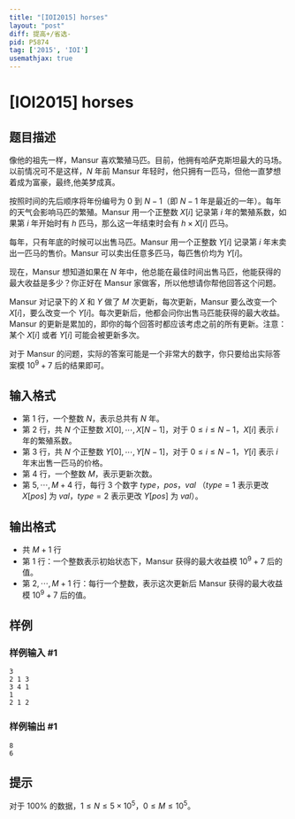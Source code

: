 ```yaml
---
title: "[IOI2015] horses"
layout: "post"
diff: 提高+/省选-
pid: P5874
tag: ['2015', 'IOI']
usemathjax: true
---
```


# [IOI2015] horses
## 题目描述

像他的祖先一样，Mansur 喜欢繁殖马匹。目前，他拥有哈萨克斯坦最大的马场。以前情况可不是这样，$N$ 年前 Mansur 年轻时，他只拥有一匹马，但他一直梦想着成为富豪，最终,他美梦成真。

按照时间的先后顺序将年份编号为 $0$ 到 $N-1$（即 $N-1$ 年是最近的一年）。每年的天气会影响马匹的繁殖。Mansur 用一个正整数 $X[i]$ 记录第 $i$ 年的繁殖系数，如果第 $i$ 年开始时有 $h$ 匹马，那么这一年结束时会有 $h \times X[i]$ 匹马。

每年，只有年底的时候可以出售马匹。Mansur 用一个正整数 $Y[i]$ 记录第 $i$ 年末卖出一匹马的售价。Mansur 可以卖出任意多匹马，每匹售价均为 $Y[i]$。

现在，Mansur 想知道如果在 $N$ 年中，他总能在最佳时间出售马匹，他能获得的最大收益是多少？你正好在 Mansur 家做客，所以他想请你帮他回答这个问题。

Mansur 对记录下的 $X$ 和 $Y$ 做了 $M$ 次更新，每次更新，Mansur 要么改变一个 $X[i]$，要么改变一个 $Y[i]$。每次更新后，他都会问你出售马匹能获得的最大收益。Mansur 的更新是累加的，即你的每个回答时都应该考虑之前的所有更新。注意：某个 $X[i]$ 或者 $Y[i]$ 可能会被更新多次。

对于 Mansur 的问题，实际的答案可能是一个非常大的数字，你只要给出实际答案模 $10^9+7$ 后的结果即可。
## 输入格式

- 第 $1$ 行，一个整数 $N$，表示总共有 $N$ 年。
- 第 $2$ 行，共 $N$ 个正整数 $X[0],\cdots,X[N - 1]$，对于 $0\le i \le N-1$，$X[i]$ 表示 $i$ 年的繁殖系数。
- 第 $3$ 行，共 $N$ 个正整数 $Y[0],\cdots,Y[N - 1]$，对于 $0\le i \le N-1$，$Y[i]$ 表示 $i$ 年末出售一匹马的价格。
- 第 $4$ 行，一个整数 $M$，表示更新次数。
- 第 $5,\cdots,M+4$ 行，每行 $3$ 个数字 $type$，$pos$，$val$ （$type=1$ 表示更改 $X[ pos ]$ 为 $val$，$type=2$ 表示更改 $Y[ pos ]$ 为 $val$）。
## 输出格式

- 共 $M+1$ 行
- 第 $1$ 行：一个整数表示初始状态下，Mansur 获得的最大收益模 $10^9+7$ 后的值。
- 第 $2,\cdots,M+1$ 行：每行一个整数，表示这次更新后 Mansur 获得的最大收益模 $10^9+7$ 后的值。
## 样例

### 样例输入 #1
```
3
2 1 3
3 4 1
1
2 1 2

```
### 样例输出 #1
```
8
6

```
## 提示

对于 $100\%$ 的数据，$1\le N\le 5\times 10^5$，$0 \le M \le 10^5$。

